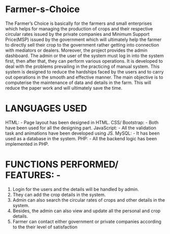 # Farmer-s-Choice
The Farmer’s Choice is basically for the farmers and small enterprises which helps for managing the production of crops and their respective circular rates issued by the private companies and Minimum Support Price(MSP) issued by the government which will ultimately help the farmer to directly sell their crop to the government rather getting into connection with mediators or dealers. Moreover, the project provides the admin dashboard. The admin or the user of the system must log in into the system first, then after that, they can perform various operations.
It is developed to deal with the problems prevailing in the practicing of manual system.
This system is designed to reduce the hardships faced by the users and to carry out operations in the smooth and effective manner.
The main objective is to computerise the maintenance of data and details in the farm. This will reduce the paper work and will ultimately save the time.

# LANGUAGES USED

HTML: - Page layout has been designed in HTML.
CSS/ Bootstrap: - Both have been used for all the designing part.
JavaScript: - All the validation task and animations have been developed using JS.
MySQL: - It has been used as a database in the system.
PHP: - All the backend logic has been implemented in PHP.

# FUNCTIONS PERFORMED/ FEATURES: -

1.	Login for the users and the details will be handled by admin.
2.	They can add the crop details in the system.
3.	Admin can also search the circular rates of crops and other details in the system.
4.	Besides, the admin can also view and update all the personal and crop details.
5.	Farmer can contact either government or private companies according to the their level of  satisfaction

